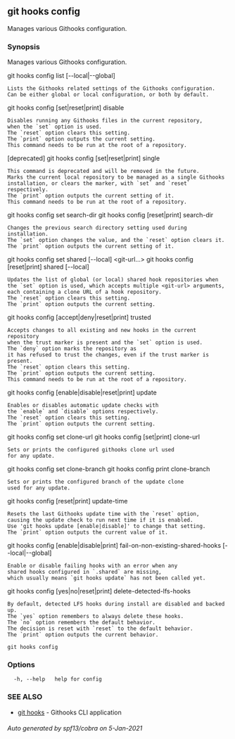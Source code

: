 ## git hooks config

Manages various Githooks configuration.

### Synopsis


Manages various Githooks configuration.

git hooks config list [--local|--global]

    Lists the Githooks related settings of the Githooks configuration.
    Can be either global or local configuration, or both by default.

git hooks config [set|reset|print] disable

    Disables running any Githooks files in the current repository,
    when the `set` option is used.
    The `reset` option clears this setting.
    The `print` option outputs the current setting.
    This command needs to be run at the root of a repository.

[deprecated] git hooks config [set|reset|print] single

    This command is deprecated and will be removed in the future.
    Marks the current local repository to be managed as a single Githooks
    installation, or clears the marker, with `set` and `reset` respectively.
    The `print` option outputs the current setting of it.
    This command needs to be run at the root of a repository.

git hooks config set search-dir <path>
git hooks config [reset|print] search-dir

    Changes the previous search directory setting used during installation.
    The `set` option changes the value, and the `reset` option clears it.
    The `print` option outputs the current setting of it.

git hooks config set shared [--local] <git-url...>
git hooks config [reset|print] shared [--local]

    Updates the list of global (or local) shared hook repositories when
    the `set` option is used, which accepts multiple <git-url> arguments,
    each containing a clone URL of a hook repository.
    The `reset` option clears this setting.
    The `print` option outputs the current setting.

git hooks config [accept|deny|reset|print] trusted

    Accepts changes to all existing and new hooks in the current repository
    when the trust marker is present and the `set` option is used.
    The `deny` option marks the repository as
    it has refused to trust the changes, even if the trust marker is present.
    The `reset` option clears this setting.
    The `print` option outputs the current setting.
    This command needs to be run at the root of a repository.

git hooks config [enable|disable|reset|print] update

    Enables or disables automatic update checks with
    the `enable` and `disable` options respectively.
    The `reset` option clears this setting.
    The `print` option outputs the current setting.

git hooks config set clone-url <git-url>
git hooks config [set|print] clone-url

    Sets or prints the configured githooks clone url used
    for any update.

git hooks config set clone-branch <branch-name>
git hooks config print clone-branch

    Sets or prints the configured branch of the update clone
    used for any update.

git hooks config [reset|print] update-time

    Resets the last Githooks update time with the `reset` option,
    causing the update check to run next time if it is enabled.
    Use 'git hooks update [enable|disable]' to change that setting.
    The `print` option outputs the current value of it.

git hooks config [enable|disable|print] fail-on-non-existing-shared-hooks [--local|--global]

    Enable or disable failing hooks with an error when any
    shared hooks configured in `.shared` are missing,
    which usually means `git hooks update` has not been called yet.

git hooks config [yes|no|reset|print] delete-detected-lfs-hooks

    By default, detected LFS hooks during install are disabled and backed up.
    The `yes` option remembers to always delete these hooks.
    The `no` option remembers the default behavior.
    The decision is reset with `reset` to the default behavior.
    The `print` option outputs the current behavior.

```
git hooks config
```

### Options

```
  -h, --help   help for config
```

### SEE ALSO

* [git hooks](git_hooks.md)	 - Githooks CLI application

###### Auto generated by spf13/cobra on 5-Jan-2021
